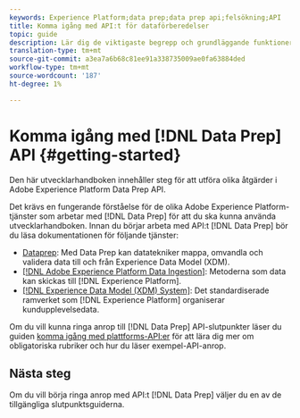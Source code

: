 ```yaml
---
keywords: Experience Platform;data prep;data prep api;felsökning;API
title: Komma igång med API:t för dataförberedelser
topic: guide
description: Lär dig de viktigaste begrepp och grundläggande funktioner som du behöver känna till för att kunna använda API-slutpunkterna för dataförinställningar för att utföra grundläggande CRUD-åtgärder för användning med Mapper.
translation-type: tm+mt
source-git-commit: a3ea7a6b68c81ee91a338735009ae0fa63884ded
workflow-type: tm+mt
source-wordcount: '187'
ht-degree: 1%

---
```


# Komma igång med [!DNL Data Prep] API {#getting-started}

Den här utvecklarhandboken innehåller steg för att utföra olika åtgärder i Adobe Experience Platform Data Prep API.

Det krävs en fungerande förståelse för de olika Adobe Experience Platform-tjänster som arbetar med [!DNL Data Prep] för att du ska kunna använda utvecklarhandboken. Innan du börjar arbeta med API:t [!DNL Data Prep] bör du läsa dokumentationen för följande tjänster:

- [Dataprep](../home.md): Med Data Prep kan datatekniker mappa, omvandla och validera data till och från Experience Data Model (XDM).
- [[!DNL Adobe Experience Platform Data Ingestion]](../../ingestion/home.md): Metoderna som data kan skickas till  [!DNL Experience Platform].
- [[!DNL Experience Data Model (XDM) System]](../../xdm/home.md): Det standardiserade ramverket som  [!DNL Experience Platform] organiserar kundupplevelsedata.

Om du vill kunna ringa anrop till [!DNL Data Prep] API-slutpunkter läser du guiden [komma igång med plattforms-API:er](../../landing/api-guide.md) för att lära dig mer om obligatoriska rubriker och hur du läser exempel-API-anrop.

## Nästa steg

Om du vill börja ringa anrop med API:t [!DNL Data Prep] väljer du en av de tillgängliga slutpunktsguiderna.